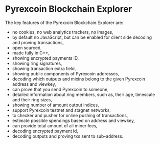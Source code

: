 # Pyrexcoin Blockchain Explorer

The key features of the Pyrexcoin Blockchain Explorer are:

 - no cookies, no web analytics trackers, no images,
 - by default no JavaScript, but can be enabled for client side decoding and proving transactions,
 - open sourced,
 - made fully in C++,
 - showing encrypted payments ID,
 - showing ring signatures,
 - showing transaction extra field,
 - showing public components of Pyrexcoin addresses,
 - decoding which outputs and mixins belong to the given Pyrexcoin address and viewkey,
 - can prove that you send Pyrexcoin to someone,
 - detailed information about ring members, such as, their age, timescale and their ring sizes,
 - showing number of amount output indices,
 - support Pyrexcoin testnet and stagnet networks,
 - tx checker and pusher for online pushing of transactions,
 - estimate possible spendings based on address and viewkey,
 - can provide total amount of all miner fees,
 - decoding encrypted payment id,
 - decoding outputs and proving txs sent to sub-address.